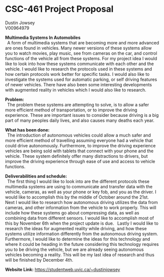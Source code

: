 # CSC-461 Project Proposal
Dustin Jowsey     
V00964979    

**Multimedia Systems In Automobiles**    
&ensp;A form of multimedia systems that are becoming more and more advanced are ones found in vehicles. Many newer versions of these systems allow you to watch movies, play music, see from cameras on the car, and control functions of the vehicle all from these systems. For my project idea I would like to look into how these systems communicate with each other and the vehicle. I would like to research the protocols used in these systems and how certain protocols work better for specific tasks. I would also like to investigate the systems used for automatic parking, or self driving features of newer vehicles. There have also been some interesting developments with augmented reality in vehicles which I would also like to research. 
    
**Problem:**    
&ensp;The problem these systems are attempting to solve, is to allow a safer more efficient method of transportation, or to improve the driving experience. These are important issues to consider because driving is a big part of many peoples daily lives, and also causes many deaths each year.

**What has been done:**    
&ensp;The introduction of autonomous vehicles could allow a much safer and more efficient method of travelling assuming everyone had a vehicle that could drive autonomously. Furthermore, to improve the driving experience vehicles are being sold with tablets that connect with your phone and the vehicle. These system definitely offer many distractions to drivers, but improve the driving experience through ease of use and access to vehicle functions.
     
**Deliverabilities and schedule:**   
&ensp;The first thing I would like to look into are the different protocols these multimedia systems are using to communicate and transfer data with the vehicle, cameras, as well as your phone or key fob, and you as the driver. I would like to accomplish this by the middle of October around the 21st. 
&ensp;Next I would like to research how autonomous driving utilizes the data from cameras, and other information from the vehicle to work properly. This will include how these systems go about compressing data, as well as combining data from different sensors. I would like to accomplish most of this by November 6th when the project update is due.
&ensp;Lastly I would like to research the ideas for augmented reality while driving, and how these systems utilize information differently from the autonomous driving system. Furthermore, I would like to determine the ideas for this technology and where it could be heading in the future considering this technology requires you to be driving the vehicle, but we are already seeing autonomous vehicles becoming a reality. This will be my last idea of research and thus will be finished by December 4th.

**Website Link:** https://studentweb.uvic.ca/~dustinjowsey
 

